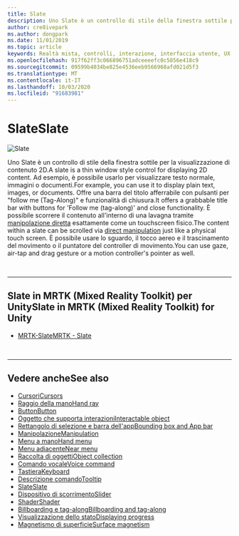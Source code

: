 ```yaml
---
title: Slate
description: Uno Slate è un controllo di stile della finestra sottile per la visualizzazione di contenuto 2D.
author: cre8ivepark
ms.author: dongpark
ms.date: 11/01/2019
ms.topic: article
keywords: Realtà mista, controlli, interazione, interfaccia utente, UX
ms.openlocfilehash: 917f62ff3c066896751adceeeefc0c5856e418c9
ms.sourcegitcommit: 09599b4034be825e4536eeb9566968afd021d5f3
ms.translationtype: MT
ms.contentlocale: it-IT
ms.lasthandoff: 10/03/2020
ms.locfileid: "91683981"
---
```

# <a name="slate"></a><span data-ttu-id="c139e-104">Slate</span><span class="sxs-lookup"><span data-stu-id="c139e-104">Slate</span></span>

![Slate](images/UX_Hero_Slate.jpg)

<span data-ttu-id="c139e-106">Uno Slate è un controllo di stile della finestra sottile per la visualizzazione di contenuto 2D.</span><span class="sxs-lookup"><span data-stu-id="c139e-106">A slate is a thin window style control for displaying 2D content.</span></span> <span data-ttu-id="c139e-107">Ad esempio, è possibile usarlo per visualizzare testo normale, immagini o documenti.</span><span class="sxs-lookup"><span data-stu-id="c139e-107">For example, you can use it to display plain text, images, or documents.</span></span> <span data-ttu-id="c139e-108">Offre una barra del titolo afferrabile con pulsanti per "follow me (Tag-Along)" e funzionalità di chiusura.</span><span class="sxs-lookup"><span data-stu-id="c139e-108">It offers a grabbable title bar with buttons for 'Follow me (tag-along)' and close functionality.</span></span> <span data-ttu-id="c139e-109">È possibile scorrere il contenuto all'interno di una lavagna tramite [manipolazione diretta](direct-manipulation.md#2d-slate-interaction) esattamente come un touchscreen fisico.</span><span class="sxs-lookup"><span data-stu-id="c139e-109">The content within a slate can be scrolled via [direct manipulation](direct-manipulation.md#2d-slate-interaction) just like a physical touch screen.</span></span> <span data-ttu-id="c139e-110">È possibile usare lo sguardo, il tocco aereo e il trascinamento del movimento o il puntatore del controller di movimento.</span><span class="sxs-lookup"><span data-stu-id="c139e-110">You can use gaze, air-tap and drag gesture or a motion controller's pointer as well.</span></span>

<br>

---

## <a name="slate-in-mrtk-mixed-reality-toolkit-for-unity"></a><span data-ttu-id="c139e-111">Slate in MRTK (Mixed Reality Toolkit) per Unity</span><span class="sxs-lookup"><span data-stu-id="c139e-111">Slate in MRTK (Mixed Reality Toolkit) for Unity</span></span>

* [<span data-ttu-id="c139e-112">MRTK-Slate</span><span class="sxs-lookup"><span data-stu-id="c139e-112">MRTK - Slate</span></span>](https://microsoft.github.io/MixedRealityToolkit-Unity/Documentation/README_Slate.html)

<br>

---

## <a name="see-also"></a><span data-ttu-id="c139e-113">Vedere anche</span><span class="sxs-lookup"><span data-stu-id="c139e-113">See also</span></span>

* [<span data-ttu-id="c139e-114">Cursori</span><span class="sxs-lookup"><span data-stu-id="c139e-114">Cursors</span></span>](cursors.md)
* [<span data-ttu-id="c139e-115">Raggio della mano</span><span class="sxs-lookup"><span data-stu-id="c139e-115">Hand ray</span></span>](point-and-commit.md)
* [<span data-ttu-id="c139e-116">Button</span><span class="sxs-lookup"><span data-stu-id="c139e-116">Button</span></span>](button.md)
* [<span data-ttu-id="c139e-117">Oggetto che supporta interazioni</span><span class="sxs-lookup"><span data-stu-id="c139e-117">Interactable object</span></span>](interactable-object.md)
* [<span data-ttu-id="c139e-118">Rettangolo di selezione e barra dell'app</span><span class="sxs-lookup"><span data-stu-id="c139e-118">Bounding box and App bar</span></span>](app-bar-and-bounding-box.md)
* [<span data-ttu-id="c139e-119">Manipolazione</span><span class="sxs-lookup"><span data-stu-id="c139e-119">Manipulation</span></span>](direct-manipulation.md)
* [<span data-ttu-id="c139e-120">Menu a mano</span><span class="sxs-lookup"><span data-stu-id="c139e-120">Hand menu</span></span>](hand-menu.md)
* [<span data-ttu-id="c139e-121">Menu adiacente</span><span class="sxs-lookup"><span data-stu-id="c139e-121">Near menu</span></span>](near-menu.md)
* [<span data-ttu-id="c139e-122">Raccolta di oggetti</span><span class="sxs-lookup"><span data-stu-id="c139e-122">Object collection</span></span>](object-collection.md)
* [<span data-ttu-id="c139e-123">Comando vocale</span><span class="sxs-lookup"><span data-stu-id="c139e-123">Voice command</span></span>](voice-input.md)
* [<span data-ttu-id="c139e-124">Tastiera</span><span class="sxs-lookup"><span data-stu-id="c139e-124">Keyboard</span></span>](keyboard.md)
* [<span data-ttu-id="c139e-125">Descrizione comando</span><span class="sxs-lookup"><span data-stu-id="c139e-125">Tooltip</span></span>](tooltip.md)
* [<span data-ttu-id="c139e-126">Slate</span><span class="sxs-lookup"><span data-stu-id="c139e-126">Slate</span></span>](slate.md)
* [<span data-ttu-id="c139e-127">Dispositivo di scorrimento</span><span class="sxs-lookup"><span data-stu-id="c139e-127">Slider</span></span>](slider.md)
* [<span data-ttu-id="c139e-128">Shader</span><span class="sxs-lookup"><span data-stu-id="c139e-128">Shader</span></span>](shader.md)
* [<span data-ttu-id="c139e-129">Billboarding e tag-along</span><span class="sxs-lookup"><span data-stu-id="c139e-129">Billboarding and tag-along</span></span>](billboarding-and-tag-along.md)
* [<span data-ttu-id="c139e-130">Visualizzazione dello stato</span><span class="sxs-lookup"><span data-stu-id="c139e-130">Displaying progress</span></span>](progress.md)
* [<span data-ttu-id="c139e-131">Magnetismo di superficie</span><span class="sxs-lookup"><span data-stu-id="c139e-131">Surface magnetism</span></span>](surface-magnetism.md)
